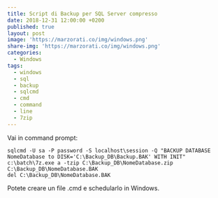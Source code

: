 ```yaml
---
title: Script di Backup per SQL Server compresso
date: 2018-12-31 12:00:00 +0200
published: true
layout: post
image: 'https://marzorati.co/img/windows.png'
share-img: 'https://marzorati.co/img/windows.png'
categories:
  - Windows
tags:
  - windows
  - sql
  - backup
  - sqlcmd
  - cmd
  - command
  - line
  - 7zip
---
```

Vai in command prompt:   

	sqlcmd -U sa -P password -S localhost\session -Q "BACKUP DATABASE NomeDatabase to DISK='C:\Backup_DB\Backup.BAK' WITH INIT"
	c:\batch\7z.exe a -tzip C:\Backup_DB\NomeDatabase.zip C:\Backup_DB\NomeDatabase.BAK
	del C:\Backup_DB\NomeDatabase.BAK

Potete creare un file .cmd e schedularlo in Windows.